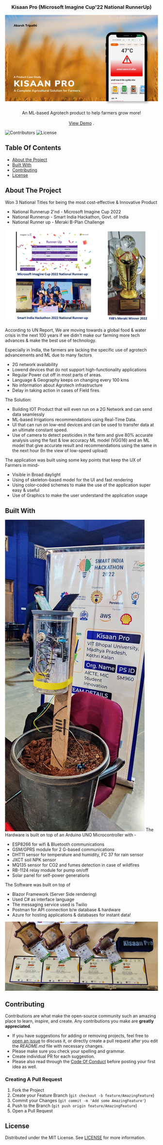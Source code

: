 <br/>
<p align="center">
  <h3 align="center">Kisaan Pro 
(Microsoft Imagine Cup'22 National RunnerUp)</h3>
<!-- ![Screen Shot](images/kisaanpro.png) -->
<img src="./images/kisaanpro.png"/>

  <p align="center">
    An ML-based Agrotech product to help farmers grow more!  
    <br/>
    <br/>
    <a href="https://github.com/akarsh-tripathi/Team_KisaanPro">View Demo</a>
    .
  </p>
</p>

![Contributors](https://img.shields.io/github/contributors/akarsh-tripathi/Team_KisaanPro?color=dark-green) ![License](https://img.shields.io/github/license/akarsh-tripathi/Team_KisaanPro) 

## Table Of Contents

* [About the Project](#about-the-project)
* [Built With](#built-with)
* [Contributing](#contributing)
* [License](#license)

## About The Project


Won 3 National Titles for being the most cost-effective & Innovative Product 

* National Runnerup 2'nd - Microsoft Imagine Cup 2022
* National Runnerup - Smart India Hackathon, Govt. of India 
* National Runner up - Meraki B-Plan Challenge

![Screen Shot](images/cover.png)

According to UN Report, We are moving towards a global food & water crisis in the next 100 years if we didn't make our farming more tech advances & make the best use of technology. 

Especially in India, the farmers are lacking the specific use of agrotech advancements and ML due to many factors
* 2G network availability 
* Lowend devices that do not support high-functionality applications 
* Regular Power cut off in most parts of areas.
* Language & Geography keeps on changing every 100 kms 
* No information about Agrotech infrastructure
* Delay in taking action in cases of Field fires 


The Solution:

* Building IOT Product that will even run on a 2G Network and can send data seamlessly 
* ML-based Irrigations recommendations using Real-Time Data.
* UI that can run on low-end devices and can be used to transfer data at an ultimate constant speed.
* Use of camera to detect pesticides in the farm and give 80% accurate analysis using the fast & low accuracy ML model (VGG16) and an ML model that give accurate result and recommendations using the same in the next hour (In the view of low-speed upload)


The application was built using some key points that keep the UX of Farmers in mind-
* Visible in Broad daylight 
* Using of skeleton-based model for the UI and fast rendering
* Using color-coded schemes to make the use of the application super easy & useful
* Use of Graphics to make the user understand the application usage


## Built With
![Product Hardware](images/product.jpg)
The Hardware is built on top of an Arduino UNO Microcontroller with - 
* ESP8266 for wifi & Bluetooth communications 
* GSM/GPRS module for 2 G-based communications 
*  DHT11 sensor for temperature and humidity, FC 37 for rain sensor
* JXCT soil NPK sensor 
* MQ135 sensor for CO2 and fumes detection in case of wildfires
* ‎RB-1124 relay module for pump on/off
* Solar panel for self-power generations 

The Software was built on top of 
* Blazor Framework (Server Side rendering)
* Used C# as interface language
* The messaging service used is Twilio 
* Postman for API connection b/w database & hardware 
* Azure for hosting applications & databases for instant data!

![Screen Shot](images/achivement.jpg)

## Contributing

Contributions are what make the open-source community such an amazing place to learn, inspire, and create. Any contributions you make are **greatly appreciated**.
* If you have suggestions for adding or removing projects, feel free to [open an issue](https://github.com/akarsh-tripathi/Team_KisaanPro/issues/new) to discuss it, or directly create a pull request after you edit the *README.md* file with necessary changes.
* Please make sure you check your spelling and grammar.
* Create individual PR for each suggestion.
* Please also read through the [Code Of Conduct](https://github.com/akarsh-tripathi/Team_KisaanPro/blob/main/CODE_OF_CONDUCT.md) before posting your first idea as well.

### Creating A Pull Request

1. Fork the Project
2. Create your Feature Branch (`git checkout -b feature/AmazingFeature`)
3. Commit your Changes (`git commit -m 'Add some AmazingFeature'`)
4. Push to the Branch (`git push origin feature/AmazingFeature`)
5. Open a Pull Request

## License

Distributed under the MIT License. See [LICENSE](https://github.com/akarsh-tripathi/Team_KisaanPro/blob/main/LICENSE.md) for more information.



